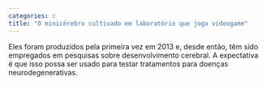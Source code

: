 ```yaml
---
categories: c
title: "O minicérebro cultivado em laboratório que joga videogame"
---
```

Eles foram produzidos pela primeira vez em 2013 e, desde então, têm sido empregados em pesquisas sobre desenvolvimento cerebral. A expectativa é que isso possa ser usado para testar tratamentos para doenças neurodegenerativas.